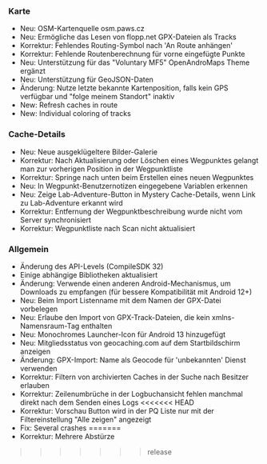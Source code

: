 ### Karte
- Neu: OSM-Kartenquelle osm.paws.cz
- Neu: Ermögliche das Lesen von flopp.net GPX-Dateien als Tracks
- Korrektur: Fehlendes Routing-Symbol nach 'An Route anhängen'
- Korrektur: Fehlende Routenberechnung für vorne eingefügte Punkte
- Neu: Unterstützung für das "Voluntary MF5" OpenAndroMaps Theme ergänzt
- Neu: Unterstützung für GeoJSON-Daten
- Änderung: Nutze letzte bekannte Kartenposition, falls kein GPS verfügbar und "folge meinem Standort" inaktiv
- New: Refresh caches in route
- New: Individual coloring of tracks

### Cache-Details
- Neu: Neue ausgeklügeltere Bilder-Galerie
- Korrektur: Nach Aktualisierung oder Löschen eines Wegpunktes gelangt man zur vorherigen Position in der Wegpunktliste
- Korrektur: Springe nach unten beim Erstellen eines neuen Wegpunktes
- Neu: In Wegpunkt-Benutzernotizen eingegebene Variablen erkennen
- Neu: Zeige Lab-Adventure-Button in Mystery Cache-Details, wenn Link zu Lab-Adventure erkannt wird
- Korrektur: Entfernung der Wegpunktbeschreibung wurde nicht vom Server synchronisiert
- Korrektur: Wegpunktliste nach Scan nicht aktualisiert

### Allgemein
- Änderung des API-Levels (CompileSDK 32)
- Einige abhängige Bibliotheken aktualisiert
- Änderung: Verwende einen anderen Android-Mechanismus, um Downloads zu empfangen (für bessere Kompatibilität mit Android 12+)
- Neu: Beim Import Listenname mit dem Namen der GPX-Datei vorbelegen
- Neu: Erlaube den Import von GPX-Track-Dateien, die kein xmlns-Namensraum-Tag enthalten
- Neu: Monochromes Launcher-Icon für Android 13 hinzugefügt
- Neu: Mitgliedsstatus von geocaching.com auf dem Startbildschirm anzeigen
- Änderung: GPX-Import: Name als Geocode für 'unbekannten' Dienst verwenden
- Korrektur: Filtern von archivierten Caches in der Suche nach Besitzer erlauben
- Korrektur: Zeilenumbrüche in der Logbuchansicht fehlen manchmal direkt nach dem Senden eines Logs
<<<<<<< HEAD
- Korrektur: Vorschau Button wird in der PQ Liste nur mit der Filtereinstellung "Alle zeigen" angezeigt
- Fix: Several crashes
=======
- Korrektur: Mehrere Abstürze
>>>>>>> release
